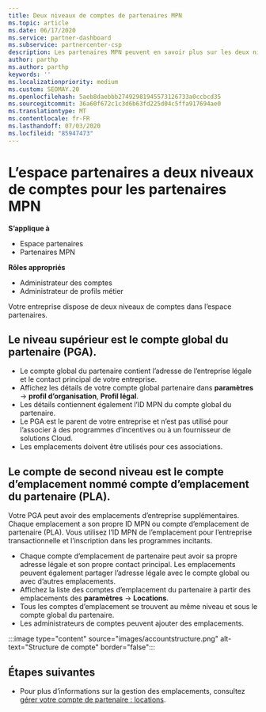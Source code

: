 ```yaml
---
title: Deux niveaux de comptes de partenaires MPN
ms.topic: article
ms.date: 06/17/2020
ms.service: partner-dashboard
ms.subservice: partnercenter-csp
description: Les partenaires MPN peuvent en savoir plus sur les deux niveaux de comptes dans l’espace partenaires, le compte global partenaire (PGA) et le compte d’emplacement du partenaire (PLA).
author: parthp
ms.author: parthp
keywords: ''
ms.localizationpriority: medium
ms.custom: SEOMAY.20
ms.openlocfilehash: 5aeb8daebbb27492981945573126733a0ccbcd35
ms.sourcegitcommit: 36a60f672c1c3d6b63fd225d04c5ffa917694ae0
ms.translationtype: MT
ms.contentlocale: fr-FR
ms.lasthandoff: 07/03/2020
ms.locfileid: "85947473"
---
```

# <a name="partner-center-has-two-levels-of-accounts-for-mpn-partners"></a>L’espace partenaires a deux niveaux de comptes pour les partenaires MPN

**S’applique à**

- Espace partenaires
- Partenaires MPN

**Rôles appropriés**

- Administrateur des comptes
- Administrateur de profils métier


Votre entreprise dispose de deux niveaux de comptes dans l’espace partenaires.

## <a name="the-top-level-is-the-partner-global-account-pga"></a>Le niveau supérieur est le compte global du partenaire (PGA).

- Le compte global du partenaire contient l’adresse de l’entreprise légale et le contact principal de votre entreprise. 
- Affichez les détails de votre compte global partenaire dans **paramètres**  ->  **profil d’organisation**, **Profil légal**.
- Les détails contiennent également l’ID MPN du compte global du partenaire. 
- Le PGA est le parent de votre entreprise et n’est pas utilisé pour l’associer à des programmes d’incentives ou à un fournisseur de solutions Cloud. 
- Les emplacements doivent être utilisés pour ces associations.

## <a name="the-second-level-account-is-the-location-account-called-partner-location-account-pla"></a>Le compte de second niveau est le compte d’emplacement nommé compte d’emplacement du partenaire (PLA).

Votre PGA peut avoir des emplacements d’entreprise supplémentaires. Chaque emplacement a son propre ID MPN ou compte d’emplacement de partenaire (PLA). Vous utilisez l’ID MPN de l’emplacement pour l’entreprise transactionnelle et l’inscription dans les programmes incitants.

- Chaque compte d’emplacement de partenaire peut avoir sa propre adresse légale et son propre contact principal. Les emplacements peuvent également partager l’adresse légale avec le compte global ou avec d’autres emplacements.
- Affichez la liste des comptes d’emplacement du partenaire à partir des emplacements des **paramètres**  ->  **Locations**.
- Tous les comptes d’emplacement se trouvent au même niveau et sous le compte global du partenaire.
- Les administrateurs de comptes peuvent ajouter des emplacements.

:::image type="content" source="images/accountstructure.png" alt-text="Structure de compte" border="false":::

## <a name="next-steps"></a>Étapes suivantes

- Pour plus d’informations sur la gestion des emplacements, consultez [gérer votre compte de partenaire : locations](manage-locations.md).
